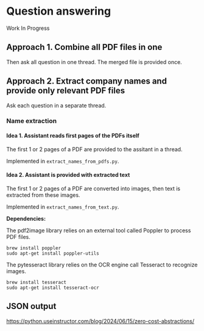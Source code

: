 # Question answering

Work In Progress

## Approach 1. Combine all PDF files in one

Then ask all question in one thread. The merged file is provided once. 

## Approach 2. Extract company names and provide only relevant PDF files

Ask each question in a separate thread.

### Name extraction

#### Idea 1. Assistant reads first pages of the PDFs itself

The first 1 or 2 pages of a PDF are provided to the assitant in a thread.

Implemented in `extract_names_from_pdfs.py`. 

#### Idea 2. Assistant is provided with extracted text

The first 1 or 2 pages of a PDF are converted into images, then text is extracted from these images.

Implemented in `extract_names_from_text.py`. 

**Dependencies:**

The pdf2image library relies on an external tool called Poppler to process PDF files.

```
brew install poppler
sudo apt-get install poppler-utils
```

The pytesseract library relies on the OCR engine call Tesseract to recognize images.

```
brew install tesseract
sudo apt-get install tesseract-ocr
```

## JSON output
https://python.useinstructor.com/blog/2024/06/15/zero-cost-abstractions/